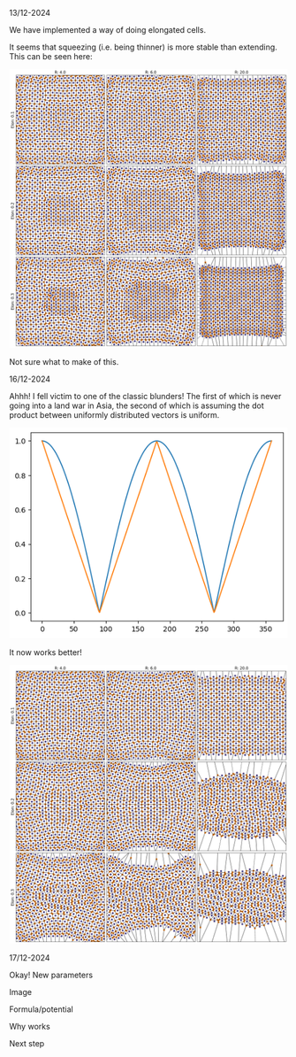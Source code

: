 13/12-2024

We have implemented a way of doing elongated cells.

It seems that squeezing (i.e. being thinner) is more stable than extending. This can be seen here:

![alt text](elongation_ratios_vs_Ns.png "First plot of PhD")

Not sure what to make of this.


16/12-2024

Ahhh! I fell victim to one of the classic blunders! The first of which is never going into a land war in Asia, the second of which is assuming the dot product between uniformly distributed vectors is uniform.

![alt text](image-1.png)

It now works better!

![alt text](elongation_ratios_vs_Ns_better.png "First fix of PhD")

17/12-2024

Okay! New parameters 


Image

Formula/potential

Why works

Next step


